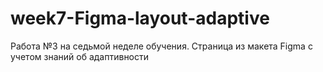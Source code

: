# week7-Figma-layout-adaptive
 Работа №3 на седьмой неделе обучения. Страница из макета Figma с учетом знаний об адаптивности
